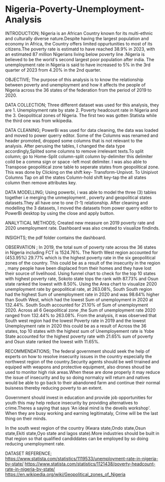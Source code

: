 # Nigeria-Poverty-Unemployment-Analysis
INTRODUCTION; Nigeria is an African Country known for its  multi-ethnic and culturally diverse nature.Despite having the largest population and economy in Africa, the Country offers limited oppurtunities to most of its citizens.The poverty rate is estimatd to have reached 38.9% in 2023, with an estimated 87 million Nigerians living below poverty line .Nigeria is believed to be the world's second largest poor population after india. The unemployment rate in Nigeria is said to have increased to 5% in the 3rd quarter of 2023 from 4.20% in the 2nd quarter.

OBJECTIVE; The purpose of this analysis is to know the relationship between poverty and unemployment and how it affects the people of Nigeria across the 36 states of the federation from the period of 2019 to 2020. 

DATA COLLECTION; Three different dataset was used for this analysis, they are 1. Unemployment rate by state 2. Poverty headcount rate in Nigeria and the 3. Geopolitical zones of Nigeria. The first two was gotten Statista while the third one was from wikipedia.

DATA CLEANING; PowerBi was used for data cleaning, the data was loaded and moved to power querry editor. Some  of the Columns was renamed and header promoted, dropped some columns that is not relevant to the analysis. After perusing the tables, I changed the data type accordingly,Splited some columns to remove irrelevant texts.To split column; go to Home-Split column-split column by-delimiter this delimiter coild be a comma sign or space -left most delimiter. I was also able to Transpose geopolitical zone table to seperate states from geopolitical zone. This was done by Clicking on the shift key- Transform-Unpivot. To Unipivot Columns Tap on all the states Column-hold shift key-tap the all states column then remove attributes key.

DATA MODELLING; Using powerbi, i was able to model the three (3) tables together i.e merging the unmeployment , poverty and geopolitical states  datasets.They all have one to one (1-1) relationship.
After cleaning and modelling the 3 datasets, I moved the datasets from power querry editor  to PowerBi desktop by using the close and apply button.

ANALYTICAL METHODS; Created new measure on 2019 poverty rate and 2020 unemployment rate. Dashboard was also created to visualize findinds.

INSIGHTS; the pdf folder contains the dashboard.

OBSERVATION ; In 2019, the total sum of poverty rate across the 36 states in Nigeria including FCT is 1524.76%. The North West region accounted for (453.95%)
29.77% which is the highest poverty rate in the six geopolitical zones of the country. This could be as a result of the insecurity in the region , many
people have been displaced from their homes and they have lost their source of livelihood. Using funnel chart to check for the top 10 states with
highest poverty rate, Sokoto state tops the rank with 87.73% and Osun state ranked the lowest with 8.50%.
Using the Area chart to visualize 2020 unemployment rate by geopolitical rate, at 263.08%, South South region had the highest Sum of
unemployment rate in 2020 and was 98.64% higher than South West, which had the lowest Sum of unemployment in 2020 at 132.44%. South South
accounted for 21.10% of Sum of unemployment 2020. Across all 6 Geopolitical zone ,the Sum of unemployment rate 2020 ranged from 132.44% to
263.08%.
From the analysis, it was observed that South west region had the lowest Poverty rate in 2019 and the lowest Unemployment rate in 2020 this could be
as a result of 
Across the 36 states, top 10 states with the highest sum of Unemployement rate is Yobe State accounted for the highest poverty rate with 21.65% sum
of poverty and Osun state ranked the lowest with 11.65%.

RECOMMENDATIONS; The federal government should seek the help of experts on  how to resolve insecurity issues in the country especially the northwest region of the country.Security agents should be well trrained and equiped with weapons and protective equipment, also drones shoud be used to monitor high risk areas.When these are done properly it may reduce the issue of insecurity and by so doing normalcy will return and natives would be able to go back to their abandoned farm and continue their normal buisness thereby  reducing poverty to an extent.

Government should invest in education and provide job opportunities for youth this may help reduce insecurity by providing alternatives to crime.Theres a saying that says 'An ideal mind is the deveils workshop'. When they are busy working and earning legitimataly, Crime will be the last thing on their minds.

In the south west region of the country (Kwara state,Ondo state,Osun state,Ekiti state,Oyo state and lagos state).More industries should be built in that region so that qualified candiddates can be employed by so doing  reducing unemployment rate.

DATASET REFERENCE; https://www.statista.com/statistics/1119533/unemployment-rate-in-nigeria-by-state/
https://www.statista.com/statistics/1121438/poverty-headcount-rate-in-nigeria-by-state/
https://en.wikipedia.org/wiki/Geopolitical_zones_of_Nigeria
